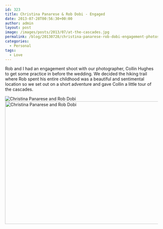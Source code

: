 ```yaml
---
id: 323
title: Christina Panarese & Rob Dobi - Engaged
date: 2013-07-28T00:56:30+00:00
author: admin
layout: post
image: /images/posts/2013/07/at-the-cascades.jpg
permalink: /blog/20130728/christina-panarese-rob-dobi-engagement-photoshoot/
categories:
  - Personal
tags:
  - Love
---
```

Rob and I had an engagement shoot with our photographer, Collin Hughes to get some practice in before the wedding. We decided the hiking trail where Rob spent his entire childhood was a beautiful and sentimental location so we set out on a short adventure and gave Collin a little tour of the cascades.

<img class="img-responsive" title="Christina Panarese and Rob Dobi" src="{{ site.url | prepend: site.baseurl }}/images/posts/2013/07/at-the-cascades.jpg" alt="Christina Panarese and Rob Dobi" />

<img class="" title="Christina Panarese and Rob Dobi" src="{{ site.url | prepend: site.baseurl }}/images/posts/2013/07/walking-along-rocks.jpg" alt="Christina Panarese and Rob Dobi" width="600" height="403" />
